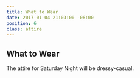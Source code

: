 ```yaml
---
title: What to Wear
date: 2017-01-04 21:03:00 -06:00
position: 6
class: attire
---
```


## What to Wear

The attire for Saturday Night will be dressy-casual.